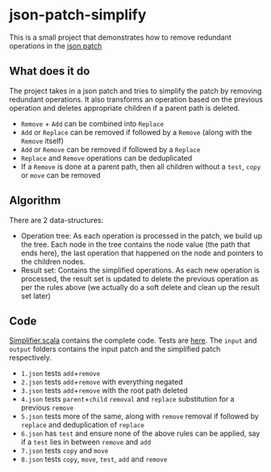 # json-patch-simplify
This is a small project that demonstrates how to remove redundant operations in the [json patch](https://workable.com/nr?l=http%3A%2F%2Fjsonpatch.com%2F)

## What does it do
The project takes in a json patch and tries to simplify the patch by removing redundant operations. It also transforms an operation based on the previous operation and deletes appropriate children if a parent path is deleted.

* `Remove` + `Add` can be combined into `Replace`
* `Add` or `Replace` can be removed if followed by a `Remove` (along with the `Remove` itself)
* `Add` or `Remove` can be removed if followed by a `Replace`
* `Replace` and `Remove` operations can be deduplicated
* If a `Remove` is done at a parent path, then all children without a `test`, `copy` or `move` can be removed

## Algorithm
There are 2 data-structures:

* Operation tree: As each operation is processed in the patch, we build up the tree. Each node in the tree contains the node value (the path that ends here), the last operation that happened on the node and pointers to the children nodes.
* Result set: Contains the simplified operations. As each new operation is processed, the result set is updated to delete the previous operation as per the rules above (we actually do a soft delete and clean up the result set later)

## Code

[Simplifier.scala](https://github.com/ramkumarvenkat/json-patch-simplify/blob/master/src/main/scala/com/jsonpatch/simplify/Simplifier.scala) contains the complete code. Tests are [here](https://github.com/ramkumarvenkat/json-patch-simplify/tree/master/src/test/resources). The `input` and `output` folders contains the input patch and the simplified patch respectively.

* `1.json` tests `add`+`remove`
* `2.json` tests `add`+`remove` with everything negated
* `3.json` tests `add`+`remove` with the root path deleted
* `4.json` tests `parent`+`child` `removal` and `replace` substitution for a previous `remove`
* `5.json` tests more of the same, along with `remove` removal if followed by `replace` and deduplication of `replace`
* `6.json` has `test` and ensure none of the above rules can be applied, say if a `test` lies in between `remove` and `add`
* `7.json` tests `copy` and `move`
* `8.json` tests `copy`, `move`, `test`, `add` and `remove`
